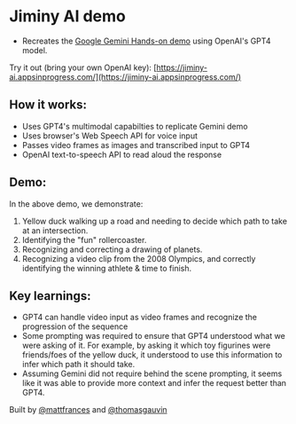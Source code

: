 # Jiminy AI demo

* Recreates the [Google Gemini Hands-on demo](https://www.youtube.com/watch?v=UIZAiXYceBI) using OpenAI's GPT4 model.

Try it out (bring your own OpenAI key): [https://jiminy-ai.appsinprogress.com/](https://jiminy-ai.appsinprogress.com/)

## How it works:
* Uses GPT4's multimodal capabilties to replicate Gemini demo
* Uses browser's Web Speech API for voice input
* Passes video frames as images and transcribed input to GPT4
* OpenAI text-to-speech API to read aloud the response

## Demo:
In the above demo, we demonstrate:
1. Yellow duck walking up a road and needing to decide which path to take at an intersection.
2. Identifying the "fun" rollercoaster.
3. Recognizing and correcting a drawing of planets.
4. Recognizing a video clip from the 2008 Olympics, and correctly identifying the winning athlete & time to finish.

## Key learnings:
* GPT4 can handle video input as video frames and recognize the progression of the sequence
* Some prompting was required to ensure that GPT4 understood what we were asking of it. For example, by asking it which toy figurines were friends/foes of the yellow duck, it understood to use this information to infer which path it should take.
* Assuming Gemini did not require behind the scene prompting, it seems like it was able to provide more context and infer the request better than GPT4.

Built by [@mattfrances](https://github.com/mattfrances) and [@thomasgauvin](https://github.com/thomasgauvin) 
